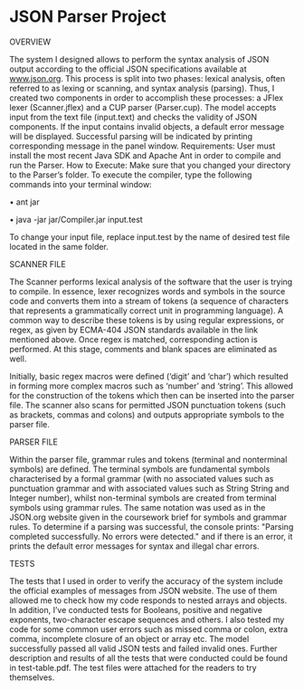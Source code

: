 # JSON Parser Project
OVERVIEW

The system I designed allows to perform the syntax analysis of JSON output according to the official JSON specifications available at www.json.org. This process is split into two phases: lexical analysis, often referred to as lexing or scanning, and syntax analysis (parsing). Thus, I created two components in order to accomplish these processes: a JFlex lexer (Scanner.jflex) and a CUP parser (Parser.cup). The model accepts input from the text file (input.text) and checks the validity of JSON components. If the input contains invalid objects, a default error message will be displayed. Successful parsing will be indicated by printing corresponding message in the panel window.
Requirements:
User must install the most recent Java SDK and Apache Ant in order to compile and run the Parser.
How to Execute:
Make sure that you changed your directory to the Parser’s folder. To execute the compiler, type the following commands into your terminal window:

• ant jar

• java -jar jar/Compiler.jar input.test

To change your input file, replace input.test by the name of desired test file located in the same folder.



SCANNER FILE

The Scanner performs lexical analysis of the software that the user is trying to compile. In essence, lexer recognizes words and symbols in the source code and converts them into a stream of tokens (a sequence of characters that represents a grammatically correct unit in programming language). A common way to describe these tokens is by using regular expressions, or regex, as given by ECMA-404 JSON standards available in the link mentioned above. Once regex is matched, corresponding action is performed. At this stage, comments and blank spaces are eliminated as well.

Initially, basic regex macros were defined (‘digit’ and ‘char’) which resulted in forming more complex macros such as ‘number’ and ‘string’. This allowed for the construction of the tokens which then can be inserted into the parser file. The scanner also scans for permitted JSON punctuation tokens (such as brackets, commas and colons) and outputs appropriate symbols to the parser file.



PARSER FILE

Within the parser file, grammar rules and tokens (terminal and nonterminal symbols) are defined. The terminal symbols are fundamental symbols characterised by a formal grammar (with no associated values such as punctuation grammar and with associated values such as String String and Integer number), whilst non-terminal symbols are created from terminal symbols using grammar rules. The same notation was used as in the JSON.org website given in the coursework brief for symbols and grammar rules. To determine if a parsing was successful, the console prints: "Parsing completed successfully. No errors were detected." and if there is an error, it prints the default error messages for syntax and illegal char errors.



TESTS

The tests that I used in order to verify the accuracy of the system include the official examples of messages from JSON website. The use of them allowed me to check how my code responds to nested arrays and objects. In addition, I’ve conducted tests for Booleans, positive and negative exponents, two-character escape sequences and others. I also tested my code for some common user errors such as missed comma or colon, extra comma, incomplete closure of an object or array etc. The model successfully passed all valid JSON tests and failed invalid ones. Further description and results of all the tests that were conducted could be found in test-table.pdf. The test files were attached for the readers to try themselves.

